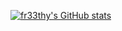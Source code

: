 [![fr33thy's GitHub stats](https://github-readme-stats.vercel.app/api?username=fr33thytweaks&theme=dark)](https://github.com/fr33thytweaks/github-readme-stats)

